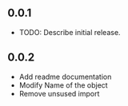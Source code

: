 ## 0.0.1

* TODO: Describe initial release.

## 0.0.2

* Add readme documentation
* Modify Name of the object
* Remove unsused import